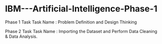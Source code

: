 # IBM---Artificial-Intelligence-Phase-1
Phase 1  Task
Task Name :
       Problem Definition and Design Thinking 

Phase 2 Task
Task Name : 
       Importing the Dataset and Perform Data Cleaning & Data Analysis.

       

